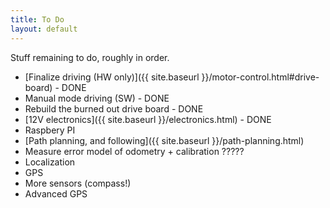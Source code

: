 ```yaml
---
title: To Do
layout: default
---
```


Stuff remaining to do, roughly in order.

- [Finalize driving (HW only)]({{ site.baseurl }}/motor-control.html#drive-board) - DONE
- Manual mode driving (SW) - DONE
- Rebuild the burned out drive board - DONE
- [12V electronics]({{ site.baseurl }}/electronics.html) - DONE
- Raspbery PI
- [Path planning, and following]({{ site.baseurl }}/path-planning.html)
- Measure error model of odometry + calibration ?????
- Localization
- GPS
- More sensors (compass!)
- Advanced GPS
